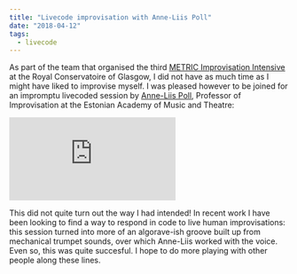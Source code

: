 ```yaml
---
title: "Livecode improvisation with Anne-Liis Poll"
date: "2018-04-12"
tags:
  - livecode
---
```


As part of the team that organised the third [METRIC Improvisation Intensive](https://portal.rcs.ac.uk/metric) at the Royal Conservatoire of Glasgow, I did not have as much time as I might have liked to improvise myself. I was pleased however to be joined for an impromptu livecoded session by [Anne-Liis Poll](https://eamt.ee/en/inimesed/anne-liis-poll/), Professor of Improvisation at the Estonian Academy of Music and Theatre:


<iframe class="youtube-video" src="https://www.youtube.com/embed/RjlTZuKa7iw?rel=0" title="YouTube video player" frameBorder="0" allow="accelerometer; autoplay; clipboard-write; encrypted-media; gyroscope; picture-in-picture; web-share" referrerpolicy="strict-origin-when-cross-origin" allowFullScreen></iframe>


This did not quite turn out the way I had intended! In recent work I have been looking to find a way to respond in code to live human improvisations: this session turned into more of an algorave-ish groove built up from mechanical trumpet sounds, over which Anne-Liis worked with the voice. Even so, this was quite succesful. I hope to do more playing with other people along these lines.
